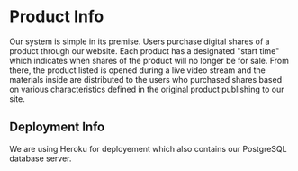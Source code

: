 # Product Info
Our system is simple in its premise. Users purchase digital shares of a product through our website. Each product has a designated "start time" which indicates when shares of the product will no longer be for sale. From there, the product listed is opened during a live video stream and the materials inside are distributed to the users who purchased shares based on various characteristics defined in the original product publishing to our site.

## Deployment Info
We are using Heroku for deployement which also contains our PostgreSQL database server.